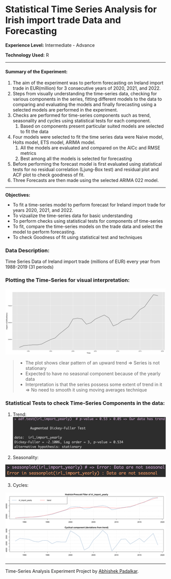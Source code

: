 # Statistical Time Series Analysis for Irish import trade Data and Forecasting

**Experience Level:** Intermediate - Advance

**Technology Used:** R

---

#### Summary of the Experiment:

1. The aim of the experiment was to perform forecasting on Ireland import trade in EUR(million) for 3 consecutive years of 2020, 2021, and 2022.
2. Steps from visually understanding the time-series data, checking for various components in the series, fitting different models to the data to comparing and evaluating the models and finally forecasting using a selected models are performed in the experiment.
3. Checks are performed for time-series components such as trend, seasonality and cycles using statistical tests for each component.
    1. Based on components present particular suited models are selected to fit the data
4. Four models were selected to fit the time series data were Naive model, Holts model, ETS model, ARIMA model.
    1. All the models are evaluated and compared on the AICc and RMSE metrics
    2. Best among all the models is selected for forecasting
5. Before performing the forecast model is first evaluated using statistical tests for no residual correlation (Ljung-Box test) and residual plot and ACF plot to check goodness of fit.
6. Three Forecasts are then made using the selected ARIMA 022 model.

---

**Objectives:**
* To fit a time-series model to perform forecast for Ireland import trade for years 2020, 2021, and 2022.
* To vizualize the time-series data for basic understanding
* To perform checks using statistical tests for components of time-series
* To fit, compare the time-series models on the trade data and select the model to perform forecasting.
* To check Goodness of fit using statistical test and techniques

### Data Description:

Time Series Data of Ireland import trade (millions of EUR) every year from 1988-2019 (31 periods)

### Plotting the Time-Series for visual interpretation:

![alt text](https://github.com/Padlu/Statistical-Analysis-Logistic-Regression-Time-Series-and-Principal-Component-Analysis-Project/blob/main/Images/TS_plot.png "Ireland Import Trade (1988-2019)")

> * The plot shows clear pattern of an upward trend => Series is not stationary
> * Expected to have no seasonal component because of the yearly data
> * Interpretation is that the series possess some extent of trend in it => No need to smooth it using moving averages technique

### Statistical Tests to check Time-Series Components in the data:

1. Trend:
![alt text](https://github.com/Padlu/Statistical-Analysis-Logistic-Regression-Time-Series-and-Principal-Component-Analysis-Project/blob/main/Images/TS_Trend_test.png "Ireland Import Trade (1988-2019)")

2. Seasonality:

![alt text](https://github.com/Padlu/Statistical-Analysis-Logistic-Regression-Time-Series-and-Principal-Component-Analysis-Project/blob/main/Images/TS_Seasonal_Test.png "Ireland Import Trade (1988-2019)")

3. Cycles:

![alt text](https://github.com/Padlu/Statistical-Analysis-Logistic-Regression-Time-Series-and-Principal-Component-Analysis-Project/blob/main/Images/TS_Cycle_test.png "Ireland Import Trade (1988-2019)")


---

Time-Series Analysis Experiment Project by [Abhishek Padalkar](https://github.com/Padlu).
